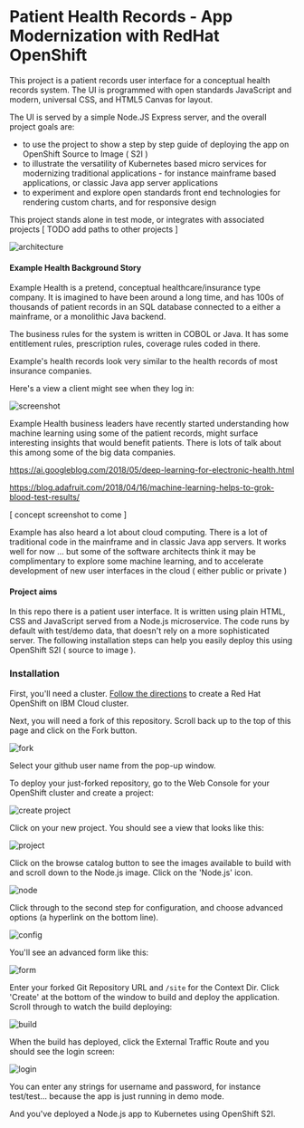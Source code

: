 # Patient Health Records - App Modernization with RedHat OpenShift

This project is a patient records user interface for a conceptual health records system. The UI is programmed with open standards JavaScript and modern, universal CSS, and HTML5 Canvas for layout.

The UI is served by a simple Node.JS Express server, and the overall project goals are:

- to use the project to show a step by step guide of deploying the app on OpenShift Source to Image ( S2I )
- to illustrate the versatility of Kubernetes based micro services for modernizing traditional applications - for instance mainframe based applications, or classic Java app server applications
- to experiment and explore open standards front end technologies for rendering custom charts, and for responsive design

This project stands alone in test mode, or integrates with associated projects [ TODO add paths to other projects ]

![architecture](./design/app-modernization-openshift-s2i-architecture-diagram.png)


#### Example Health Background Story

Example Health is a pretend, conceptual healthcare/insurance type company. It is imagined to have been around a long time, and has 100s of thousands of patient records in an SQL database connected to a either a mainframe, or a monolithic Java backend.

The business rules for the system is written in COBOL or Java. It has some entitlement rules, prescription rules, coverage rules coded in there.

Example's health records look very similar to the health records of most insurance companies.

Here's a view a client might see when they log in:

![screenshot](./design/mockup.png)

Example Health business leaders have recently started understanding how machine learning using some of the patient records, might surface interesting insights that would benefit patients. There is lots of talk about this among some of the big data companies.

https://ai.googleblog.com/2018/05/deep-learning-for-electronic-health.html

https://blog.adafruit.com/2018/04/16/machine-learning-helps-to-grok-blood-test-results/

[ concept screenshot to come ]

Example has also heard a lot about cloud computing. There is a lot of traditional code in the mainframe and in classic Java app servers. It works well for now ... but some of the software architects think it may be complimentary to explore some machine learning, and to accelerate development of new user interfaces in the cloud ( either public or private )


#### Project aims

In this repo there is a patient user interface. It is written using plain HTML, CSS and JavaScript served from a Node.js microservice. The code runs by default with test/demo data, that doesn't rely on a more sophisticated server. The following installation steps can help you easily deploy this using OpenShift S2I ( source to image ).

### Installation

First, you'll need a cluster. [Follow the directions](https://cloud.ibm.com/docs/containers?topic=containers-openshift_tutorial#openshift_create_cluster) to create a Red Hat OpenShift on IBM Cloud cluster.

Next, you will need a fork of this repository. Scroll back up to the top of this page and click on the Fork button.

![fork](./images/fork.png)

Select your github user name from the pop-up window.

To deploy your just-forked repository, go to the Web Console for your OpenShift cluster and create a project:

![create project](./images/createproject.png)

Click on your new project. You should see a view that looks like this:

![project](./images/projectview.png)

Click on the browse catalog button to see the images available to build with and scroll down to the Node.js image. Click on the 'Node.js' icon.

![node](./images/node.png)

Click through to the second step for configuration, and choose advanced options (a hyperlink on the bottom line).

![config](./images/advanced.png)

You'll see an advanced form like this:

![form](./images/node-advanced-form.png)

Enter your forked Git Repository URL and `/site` for the Context Dir. Click 'Create' at the bottom of the window to build and deploy the application. Scroll through to watch the build deploying:

![build](./images/build.png)

When the build has deployed, click the External Traffic Route and you should see the login screen:

![login](./images/login.png)

You can enter any strings for username and password, for instance test/test... because the app is just running in demo mode.

And you've deployed a Node.js app to Kubernetes using OpenShift S2I.
